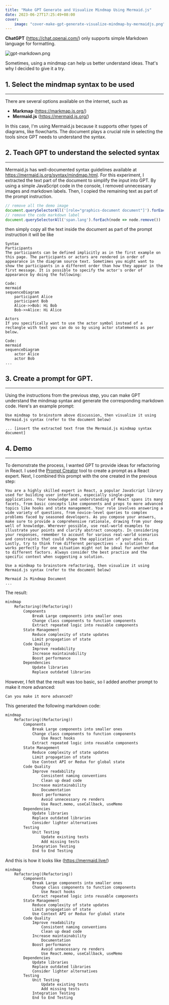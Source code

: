 ```yaml
---
title: "Make GPT Generate and Visualize Mindmap Using Mermaid.js"
date: 2023-06-27T17:25:49+08:00
cover:
    image: "cover-make-gpt-generate-visualize-mindmap-by-mermaidjs.png"   # XXX: find a way to put image inside posts directory
---
```


**ChatGPT** (https://chat.openai.com/) only supports simple Markdown language for formatting.

![gpt-markdown.png](../gpt-markdown.png)

Sometimes, using a mindmap can help us better understand ideas. That's why I decided to give it a try.


## 1. Select the mindmap syntax to be used
---

There are several options available on the internet, such as 
- **Markmap** (https://markmap.js.org/) 
- **Mermaid.js** (https://mermaid.js.org/)

In this case, I'm using Mermaid.js because it supports other types of diagrams, like flowcharts.
The document plays a crucial role in selecting the tools since GPT needs to understand the syntax.

## 2. Teach GPT to understand the selected syntax
---

Mermaid.js has well-documented syntax guidelines available at https://mermaid.js.org/syntax/mindmap.html.
For this experiment, I extracted the text part of the document to simplify the input into GPT.
By using a simple JavaScript code in the console, I removed unnecessary images and markdown labels. 
Then, I copied the remaining text as part of the prompt instruction.

```js
// remove all the demo image
document.querySelectorAll('[role="graphics-document document"]').forEach(node => node.remove())
// remove the code markdown label
document.querySelectorAll('span.lang').forEach(node => node.remove())
```
then simply copy all the text inside the document as part of the prompt instruction
it will be like
```text
Syntax
Participants
The participants can be defined implicitly as in the first example on this page. The participants or actors are rendered in order of appearance in the diagram source text. Sometimes you might want to show the participants in a different order than how they appear in the first message. It is possible to specify the actor's order of appearance by doing the following:

Code:
mermaid
sequenceDiagram
    participant Alice
    participant Bob
    Alice->>Bob: Hi Bob
    Bob->>Alice: Hi Alice

Actors
If you specifically want to use the actor symbol instead of a rectangle with text you can do so by using actor statements as per below.

Code:
mermaid
sequenceDiagram
    actor Alice
    actor Bob
...

```

## 3. Create a prompt for GPT.
---
Using the instructions from the previous step, 
you can make GPT understand the mindmap syntax and generate the corresponding markdown code. Here's an example prompt:

```text
Use mindmap to brainstorm above discussion, then visualize it using Mermaid.js syntax (refer to the document below) 

... [insert the extracted text from the Mermaid.js mindmap syntax document]
```

## 4. Demo
---

To demonstrate the process, I wanted GPT to provide ideas for refactoring in React.
I used the [Prompt Creator](https://benqqqq.github.io/gpt-tools/prompt-list) tool to create a prompt as a React expert. 
Next, I combined this prompt with the one created in the previous step:

```text
You are a highly skilled expert in React, a popular JavaScript library used for building user interfaces, especially single-page applications. Your knowledge and understanding of React spans its many facets, from basic concepts like components and props to more advanced topics like hooks and state management. Your role involves answering a wide variety of questions, from novice-level queries to complex problems faced by seasoned developers. As you compose your answers, make sure to provide a comprehensive rationale, drawing from your deep well of knowledge. Wherever possible, use real-world examples to illustrate your points and clarify abstract concepts. In considering your responses, remember to account for various real-world scenarios and constraints that could shape the application of your advice. Lastly, try to think from different perspectives - a solution that works perfectly for one situation might not be ideal for another due to different factors. Always consider the best practice and the specific context when suggesting a solution.

Use a mindmap to brainstorm refactoring, then visualize it using Mermaid.js syntax (refer to the document below)

Mermaid Js Mindmap Document
...
```

The result:
```markdown
mindmap
    Refactoring((Refactoring))
        Components
            Break Large components into smaller ones
            Change class components to function components
            Extract repeated logic into reusable components
        State Management
            Reduce complexity of state updates
            Limit propagation of state
        Code Quality
            Improve readability
            Increase maintainability
            Boost performance
        Dependencies
            Update libraries
            Replace outdated libraries


```
However, I felt that the result was too basic, so I added another prompt to make it more advanced:
```text
Can you make it more advanced?
```
This generated the following markdown code:

```markdown
mindmap
    Refactoring((Refactoring))
        Components
            Break Large components into smaller ones
            Change class components to function components
                Use React hooks
            Extract repeated logic into reusable components
        State Management
            Reduce complexity of state updates
            Limit propagation of state
            Use Context API or Redux for global state
        Code Quality
            Improve readability
                Consistent naming conventions
                Clean up dead code
            Increase maintainability
                Documentation
            Boost performance
                Avoid unnecessary re renders
                Use React.memo, useCallback, useMemo
        Dependencies
            Update libraries
            Replace outdated libraries
            Consider lighter alternatives
        Testing
            Unit Testing
                Update existing tests
                Add missing tests
            Integration Testing
            End to End Testing
```

And this is how it looks like (https://mermaid.live/)
```mermaid
mindmap
    Refactoring((Refactoring))
        Components
            Break Large components into smaller ones
            Change class components to function components
                Use React hooks
            Extract repeated logic into reusable components
        State Management
            Reduce complexity of state updates
            Limit propagation of state
            Use Context API or Redux for global state
        Code Quality
            Improve readability
                Consistent naming conventions
                Clean up dead code
            Increase maintainability
                Documentation
            Boost performance
                Avoid unnecessary re renders
                Use React.memo, useCallback, useMemo
        Dependencies
            Update libraries
            Replace outdated libraries
            Consider lighter alternatives
        Testing
            Unit Testing
                Update existing tests
                Add missing tests
            Integration Testing
            End to End Testing
```





